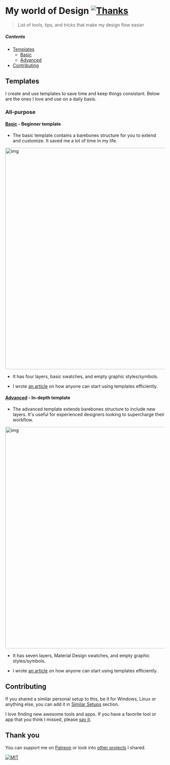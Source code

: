 # My world of Design [![Thanks](http://bit.ly/saythankss)](https://patreon.com/latimerdesign)

> List of tools, tips, and tricks that make my design flow easier

##### Contents

- [Templates](#templates)
  - [Basic](#basic)
  - [Advanced](#advanced)
- [Contributing](#contributing)

## Templates

I create and use templates to save time and keep things consistant. Below are the ones I love and use on a daily basis.

### All-purpose

#### [Basic](https://github.com/baileylatimer/illustrator-files/blob/master/Basic_V01.ait) - Beginner template

- The basic template contains a barebones structure for you to extend and customize. It saved me a lot of time in my life.

<img src="https://blobscdn.gitbook.com/v0/b/gitbook-28427.appspot.com/o/assets%2F-LgtE3OnZGTsVbZ-yokU%2F-LiEa3jNT9ZM-sKeCchb%2F-LiEaMDc3lDR4ZEm7fsS%2Fimage.png?alt=media&token=007c0996-7bb4-46f9-b415-e6f997c85d56" width="700" alt="img">

- It has four layers, basic swatches, and empty graphic styles/symbols.

- I wrote [an article](https://www.latimer.wiki/illustrator/layers) on how anyone can start using templates efficiently.


#### [Advanced](https://github.com/baileylatimer/illustrator-files/blob/master/Advanced_V01.ait) - In-depth template

- The advanced template extends barebones structure to include new layers. It's useful for experienced designers looking to supercharge their workflow.

<img src="https://blobscdn.gitbook.com/v0/b/gitbook-28427.appspot.com/o/assets%2F-LgtE3OnZGTsVbZ-yokU%2F-LiEg7KMlYYG5MP__-Tz%2F-LiEghX9RVvw2-nDFvu1%2Fimage.png?alt=media&token=e5ef7a44-192a-4483-a597-4afa361f2970" width="700" alt="img">

- It has seven layers, Material Design swatches, and empty graphic styles/symbols.

- I wrote [an article](https://www.latimer.wiki/illustrator/layers) on how anyone can start using templates efficiently.


## Contributing

If you shared a similar personal setup to this, be it for Windows, Linux or anything else, you can add it in [Similar Setups](#similar-setups) section.

I love finding new awesome tools and apps. If you have a favorite tool or app that you think I missed, please [say it](../../issues/new).

## Thank you

You can support me on [Patreon](https://www.patreon.com/latimerdesign) or look into [other projects](https://latimer.me) I shared.

[![MIT](https://img.shields.io/badge/license-MIT-0a0a0a.svg?style=flat&colorA=0a0a0a)](LICENSE)
